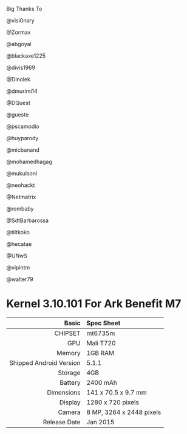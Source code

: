 Big Thanks To

@visi0nary 

@Zormax 

@abgoyal  

@blackaxe1225   

@divis1969  

@Dinolek 

@dmurimi14  

@DQuest  

@gueste  

@pscamodio  

@huyparody  

@micbanand  

@mohamedhagag  

@mukulsoni 

@neohackt  

@Netmatrix  

@rombaby  

@SdtBarbarossa  

@tiltkoko  

@hecatae 

@UNwS 

@vipintm 

@walter79


Kernel 3.10.101 For Ark Benefit M7
=====================================

Basic   | Spec Sheet
-------:|:-------------------------
CHIPSET | mt6735m
GPU     | Mali T720
Memory  | 1GB RAM
Shipped Android Version | 5.1.1
Storage | 4GB
Battery | 2400 mAh
Dimensions | 141 x 70.5 x 9.7 mm
Display | 1280 x 720 pixels
Camera  | 8 MP, 3264 x 2448 pixels
Release Date | Jan 2015

